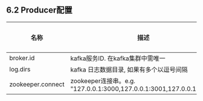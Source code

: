 ## 6.2 Producer配置

| 名称 | 描述 | 类型 | 默认值 |
| --- | --- | --- | --- |
| broker.id | kafka服务ID. 在kafka集群中需唯一 | int | -1 |
| log.dirs | kafka 日志数据目录, 如果有多个以逗号间隔 | string | null |
| zookeeper.connect | zookeeper连接串。e.g. "127.0.0.1:3000,127.0.0.1:3001,127.0.0.1:3002" | string | "" |



